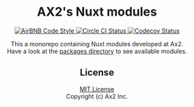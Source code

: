 <h1 align="center">AX2's Nuxt modules</h1>

<p align="center">

<a href="https://github.com/airbnb/javascript">
    <img alt="AirBNB Code Style" src="https://badgen.net/badge/code%20style/airbnb/ff5a5f?icon=airbnb">
</a>

<a href="https://circleci.com/gh/ax2inc/nuxt-modules">
    <img alt="Circle CI Status" src="https://img.shields.io/circleci/project/github/ax2inc/nuxt-modules.svg?style=flat-square">
</a>

<a href="https://codecov.io/gh/ax2inc/nuxt-modules">
    <img alt="Codecov Status" src="https://img.shields.io/codecov/c/github/ax2inc/nuxt-modules.svg?style=flat-square">
</a>

</p>

<p align="center">
This a monorepo containing Nuxt modules developed at Ax2.<br>
Have a look at the <a href="./packages">packages directory</a> to see available modules.
</p>


<h2 align="center">License</h2>

<p align="center">
<a href="./LICENSE">MIT License</a><br>
Copyright (c) Ax2 Inc.
</p>